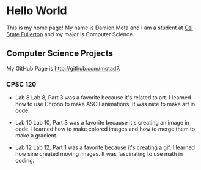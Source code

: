 # Hello World
This is my home page! My name is Damien Mota and I am a student at [Cal State Fullerton](http://www.fullerton.edu/) and my major is Computer Science.

## Computer Science Projects
My GitHub Page is http://github.com/motad7.

### CPSC 120

* Lab 8
Lab 8, Part 3 was a favorite because it's related to art. I learned how to use Chrono to make ASCII animations. It was nice to make art in code.

* Lab 10 
Lab 10, Part 3 was a favorite because it's creating an image in code. I learned how to make colored images and how to merge them to make a gradient.

* Lab 12
Lab 12, Part 1 was a favorite because it's creating a gif. I learned how sine created moving images. It was fascinating to use math in coding.